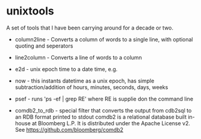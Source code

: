 # unixtools


A set of tools that I have been carrying around for a decade or two.



- column2line - Converts a column of words to a single line, with optional quoting and seperators
- line2column - Converts a line of words to a column
- e2d         - unix epoch time to a date time, e.g.
- now         - this instants datetime as a unix epoch, has simple subtraction/addition of hours,
              minutes, seconds, days, weeks
- psef        - runs 'ps -ef | grep RE' where RE is supplie don the command line


- comdb2_to_rdb - special filter that converts the output from cdb2sql to an RDB format printed to stdout
                comdb2 is a relational database built in-house at Bloomberg L.P.  It is distributed
                under the Apache License v2.  See https://github.com/bloomberg/comdb2
